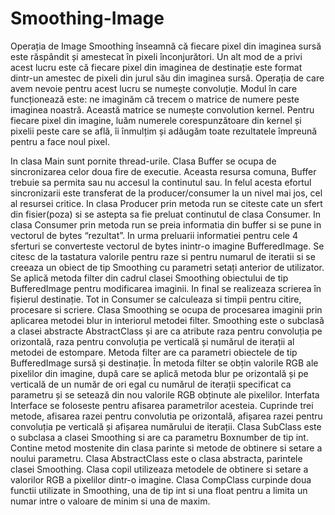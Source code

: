 # Smoothing-Image
Operația de Image Smoothing înseamnă că fiecare pixel din imaginea sursă este răspândit și amestecat în pixeli înconjurători. Un alt mod de a privi acest lucru este că fiecare pixel din imaginea de destinație este format dintr-un amestec de pixeli din jurul său din imaginea sursă. Operația de care avem nevoie pentru acest lucru se numește convoluție. Modul în care funcționează este: ne imaginăm că trecem o matrice de numere peste imaginea noastră. 
Această matrice se numește convolution kernel. Pentru fiecare pixel din imagine, luăm numerele corespunzătoare din kernel și pixelii peste care se află, îi înmulțim și adăugăm toate rezultatele împreună pentru a face noul pixel.   

In clasa Main sunt pornite thread-urile.
Clasa Buffer se ocupa de sincronizarea celor doua fire de executie. Aceasta resursa comuna,  Buffer  trebuie sa permita sau nu accesul la continutul sau. In felul acesta efortul sincronizarii este transferat de la producer/consumer la un nivel mai jos, cel al resursei critice. 
In clasa Producer prin metoda run se citeste cate un sfert din fisier(poza) si se astepta sa 
fie preluat continutul de clasa Consumer. 
In clasa Consumer prin metoda run se preia informatia din buffer si se pune in vectorul de bytes “rezultat”. In urma preluarii informatiei pentru cele 4 sferturi se converteste vectorul de bytes inintr-o imagine BufferedImage. 
Se citesc de la tastatura valorile pentru raze si pentru numarul de iteratii si se creeaza un obiect de tip Smoothing cu parametri setați anterior de utilizator. Se aplică metoda filter din cadrul clasei Smoothing obiectului de tip BufferedImage pentru modificarea imaginii. In final se realizeaza scrierea în fișierul destinație. Tot in Consumer se calculeaza si timpii pentru citire, procesare si scriere. 
Clasa Smoothing se ocupa de procesarea imaginii prin aplicarea metodei blur in interiorul metodei filter. Smoothing este o subclasă a clasei abstracte AbstractClass și are ca atribute raza pentru convoluția pe orizontală, raza pentru convoluția pe verticală și numărul de iterații al metodei de estompare. Metoda filter are ca parametri obiectele de tip BufferedImage sursă și destinație. În metoda filter se obțin valorile RGB ale pixelilor din imagine, după care se aplică metoda blur pe orizontală și pe verticală de un număr de ori egal cu numărul de iterații specificat ca parametru și se setează din nou valorile RGB obținute ale pixelilor. 
Interfata Interface se foloseste pentru afisarea parametrilor acesteia. Cuprinde trei metode, afisarea razei pentru convolutia pe orizontală, afișarea razei pentru convoluția pe verticală și afișarea numărului de iterații. 
Clasa SubClass este o subclasa a clasei Smoothing si are ca parametru Boxnumber de tip int. Contine metod mostenite din clasa parinte si metode de obtinere si setare a noului parametru. 
Clasa AbstractClass este o clasa abstracta, parintele clasei Smoothing. Clasa copil utilizeaza metodele de obtinere si setare a valorilor RGB a pixelilor dintr-o imagine. 
Clasa CompClass curpinde doua functii utilizate in Smoothing, una de tip int si una float pentru a limita un numar intre o valoare de minim si una de maxim. 
 
 
 
